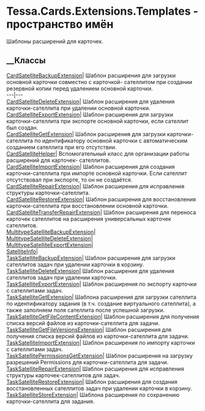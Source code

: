 # Tessa.Cards.Extensions.Templates - пространство имён
Шаблоны расширений для карточек.
##  __Классы
[CardSatelliteBackupExtension](T_Tessa_Cards_Extensions_Templates_CardSatelliteBackupExtension.htm)|
Шаблон расширения для загрузки основной карточки совместно с карточкой-
сателлитом при создании резервной копии перед удалением основной карточки.  
---|---  
[CardSatelliteDeleteExtension](T_Tessa_Cards_Extensions_Templates_CardSatelliteDeleteExtension.htm)|
Шаблон расширения для удаления карточки-сателлита при удалении основной
карточки.  
[CardSatelliteExportExtension](T_Tessa_Cards_Extensions_Templates_CardSatelliteExportExtension.htm)|
Шаблон расширения для загрузки карточки-сателлита при экспорте основной
карточки, если сателлит был создан.  
[CardSatelliteGetExtension](T_Tessa_Cards_Extensions_Templates_CardSatelliteGetExtension.htm)|
Шаблон расширения для загрузки карточки-сателлита по идентификатору основной
карточки с автоматическим созданием сателлита при его отсутствии.  
[CardSatelliteHelper](T_Tessa_Cards_Extensions_Templates_CardSatelliteHelper.htm)|
Вспомогательный класс для организации работы расширений для карточек-
сателлитов.  
[CardSatelliteImportExtension](T_Tessa_Cards_Extensions_Templates_CardSatelliteImportExtension.htm)|
Шаблон расширения для создания карточки-сателлита при импорте основной
карточки. Если сателлит отсутствовал при экспорте, то он не создаётся.  
[CardSatelliteRepairExtension](T_Tessa_Cards_Extensions_Templates_CardSatelliteRepairExtension.htm)|
Шаблон расширения для исправления структуры карточки-сателлита.  
[CardSatelliteRestoreExtension](T_Tessa_Cards_Extensions_Templates_CardSatelliteRestoreExtension.htm)|
Шаблон расширения для восстановления карточки-сателлита при восстановлении
основной карточки.  
[CardSatelliteTransferRepairExtension](T_Tessa_Cards_Extensions_Templates_CardSatelliteTransferRepairExtension.htm)|
Шаблон расширения для переноса карточек сателлитов на расширения универсальных
карточек сателлитов.  
[MultitypeSatelliteBackupExtension](T_Tessa_Cards_Extensions_Templates_MultitypeSatelliteBackupExtension.htm)|  
[MultitypeSatelliteDeleteExtension](T_Tessa_Cards_Extensions_Templates_MultitypeSatelliteDeleteExtension.htm)|  
[MultitypeSatelliteExportExtension](T_Tessa_Cards_Extensions_Templates_MultitypeSatelliteExportExtension.htm)|  
[SatelliteInfo](T_Tessa_Cards_Extensions_Templates_SatelliteInfo.htm)|  
[TaskSatelliteBackupExtension](T_Tessa_Cards_Extensions_Templates_TaskSatelliteBackupExtension.htm)|
Шаблон расширения для загрузки сателлитов задач при удалении карточки в
корзину.  
[TaskSatelliteDeleteExtension](T_Tessa_Cards_Extensions_Templates_TaskSatelliteDeleteExtension.htm)|
Шаблон расширения для удаления сателлитов задач при удалении карточки.  
[TaskSatelliteExportExtension](T_Tessa_Cards_Extensions_Templates_TaskSatelliteExportExtension.htm)|
Шаблон расширения по экспорту карточки с сателлитами задач.  
[TaskSatelliteGetExtension](T_Tessa_Cards_Extensions_Templates_TaskSatelliteGetExtension.htm)|
Шаблона расширения для загрузки сателлита по идентификатору задания (в т.ч.
создание виртуального сателлита), а также заполняем поля сателлита после
успешной загрузки.  
[TaskSatelliteGetFileContentExtension](T_Tessa_Cards_Extensions_Templates_TaskSatelliteGetFileContentExtension.htm)|
Шаблон расширения для получения списка версий файлов из карточки-сателлита для
задачи.  
[TaskSatelliteGetFileVersionsExtension](T_Tessa_Cards_Extensions_Templates_TaskSatelliteGetFileVersionsExtension.htm)|
Шаблон расширения для получения списка версий файлов из карточки-сателлита для
задачи.  
[TaskSatelliteImportExtension](T_Tessa_Cards_Extensions_Templates_TaskSatelliteImportExtension.htm)|
Шаблон расширения по импорту карточки с сателлитами задач.  
[TaskSatellitePermissionsGetExtension](T_Tessa_Cards_Extensions_Templates_TaskSatellitePermissionsGetExtension.htm)|
Шаблон расширения на загрузку разрешений Permissions для карточки-сателлита
для задачи.  
[TaskSatelliteRepairExtension](T_Tessa_Cards_Extensions_Templates_TaskSatelliteRepairExtension.htm)|
Шаблон расширения для исправления структуры карточек-сателлитов для задач.  
[TaskSatelliteRestoreExtension](T_Tessa_Cards_Extensions_Templates_TaskSatelliteRestoreExtension.htm)|
Шаблон расширения для создания восстановленных сателлитов задач при удалении
карточки в корзину.  
[TaskSatelliteStoreExtension](T_Tessa_Cards_Extensions_Templates_TaskSatelliteStoreExtension.htm)|
Шаблона расширения по сохранению карточки-сателлита для задания.

